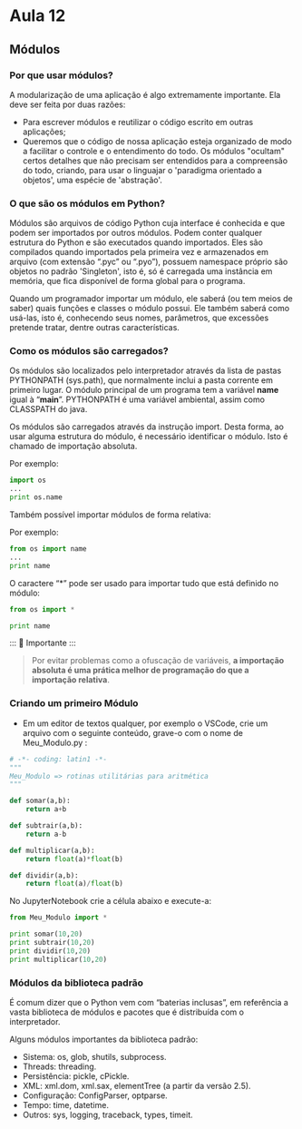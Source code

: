 # Aula 12

## Módulos

### Por que usar módulos?

A modularização de uma aplicação é algo extremamente importante. Ela deve ser feita por duas razões:

- Para escrever módulos e reutilizar o código escrito em outras aplicações;
- Queremos que o código de nossa aplicação esteja organizado de modo a facilitar o controle e o entendimento do todo. Os módulos "ocultam" certos detalhes que não precisam ser entendidos para a compreensão do todo, criando,  para usar o linguajar o  'paradigma orientado a objetos', uma espécie de 'abstração'.

### O que são os módulos em Python?
Módulos são arquivos de código Python cuja interface é conhecida e que podem ser importados por outros módulos. Podem conter qualquer estrutura do Python e são executados quando importados. Eles são compilados quando importados pela primeira vez e armazenados em arquivo (com extensão “.pyc” ou “.pyo”), possuem namespace próprio são objetos no padrão 'Singleton', isto é, só é carregada uma instância em memória, que fica disponível de forma global para o programa.

Quando um programador importar um módulo, ele saberá (ou tem meios de saber) quais funções e classes o módulo possui. Ele também saberá como usá-las, isto é, conhecendo seus nomes, parâmetros, que excessões pretende tratar, dentre outras características.

### Como os módulos são carregados?

Os módulos são localizados pelo interpretador através da lista de pastas PYTHONPATH (sys.path), que normalmente inclui a pasta corrente em primeiro lugar. O módulo principal de um programa tem a variável __name__ igual à “__main__”. PYTHONPATH é uma variável ambiental, assim como CLASSPATH do java.

Os módulos são carregados através da instrução import. Desta forma, ao usar alguma estrutura do módulo, é necessário identificar o módulo. Isto é chamado de importação absoluta.

Por exemplo:

```python
import os 
...
print os.name
```
Também possível importar módulos de forma relativa:

Por exemplo:

```python
from os import name 
...
print name
```

O caractere “*” pode ser usado para importar tudo que está definido no módulo:

```python
from os import * 

print name
```
::: :pushpin: Importante :::

>Por evitar problemas como a ofuscação de variáveis, **a importação absoluta é uma prática melhor de programação do que a importação relativa**.

### Criando um primeiro Módulo

- Em um editor de textos qualquer, por exemplo o VSCode, crie um arquivo com o seguinte conteúdo, grave-o com o nome de Meu_Modulo.py :

```python
# -*- coding: latin1 -*-
"""
Meu_Modulo => rotinas utilitárias para aritmética 
"""

def somar(a,b):
    return a+b

def subtrair(a,b):
    return a-b

def multiplicar(a,b):
    return float(a)*float(b)

def dividir(a,b):
    return float(a)/float(b)
```

No JupyterNotebook crie a célula abaixo e execute-a:

```python
from Meu_Modulo import *

print somar(10,20)
print subtrair(10,20)
print dividir(10,20)
print multiplicar(10,20)
```

### Módulos da biblioteca padrão
É comum dizer que o Python vem com “baterias inclusas”, em referência a vasta biblioteca de módulos e pacotes que é distribuída com o interpretador.

Alguns módulos importantes da biblioteca padrão:
- Sistema: os, glob, shutils, subprocess.
- Threads: threading.
- Persistência: pickle, cPickle.
- XML: xml.dom, xml.sax, elementTree (a partir da versão 2.5).
- Configuração: ConfigParser, optparse.
- Tempo: time, datetime.
- Outros: sys, logging, traceback, types, timeit.




